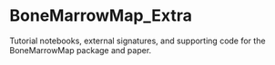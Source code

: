 # BoneMarrowMap_Extra
Tutorial notebooks, external signatures, and supporting code for the BoneMarrowMap package and paper.
